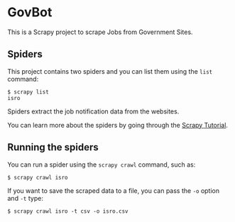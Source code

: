 # GovBot
This is a Scrapy project to scrape Jobs from Government Sites.

## Spiders

This project contains two spiders and you can list them using the `list`
command:

    $ scrapy list
    isro

Spiders extract the job notification data from the websites.

You can learn more about the spiders by going through the
[Scrapy Tutorial](http://doc.scrapy.org/en/latest/intro/tutorial.html).


## Running the spiders

You can run a spider using the `scrapy crawl` command, such as:

    $ scrapy crawl isro

If you want to save the scraped data to a file, you can pass the `-o` option and `-t` type:
    
    $ scrapy crawl isro -t csv -o isro.csv